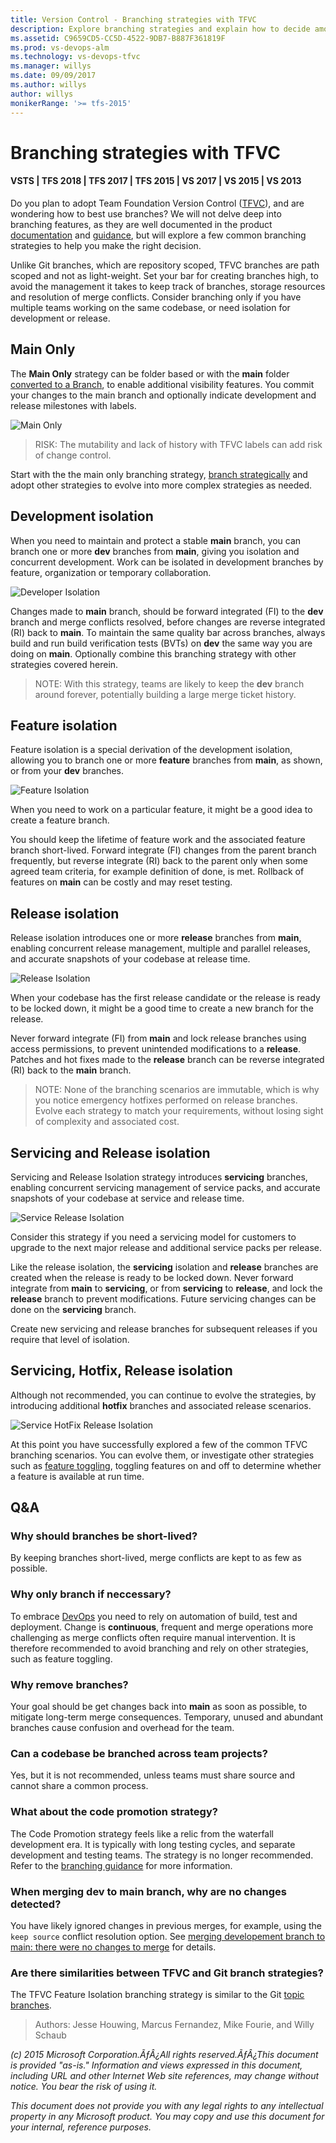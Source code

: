 ```yaml
---
title: Version Control - Branching strategies with TFVC
description: Explore branching strategies and explain how to decide amongst them with Team Foundation Version Control
ms.assetid: C9659CD5-CC5D-4522-9DB7-B887F361819F
ms.prod: vs-devops-alm
ms.technology: vs-devops-tfvc 
ms.manager: willys
ms.date: 09/09/2017
ms.author: willys
author: willys
monikerRange: '>= tfs-2015'
---
```



# Branching strategies with TFVC
#### VSTS | TFS 2018 | TFS 2017 | TFS 2015 | VS 2017 | VS 2015 | VS 2013

Do you plan to adopt Team Foundation Version Control ([TFVC](index.md)), and are wondering how to best use branches? We will not delve deep into branching features, as they are well documented in the product [documentation](use-branches-isolate-risk-team-foundation-version-control.md) and [guidance](https://blogs.msdn.microsoft.com/visualstudioalmrangers/2015/04/22/library-of-tooling-and-guidance-solutions-aka-msvsarsolutions/), but will explore a few common branching strategies to help you make the right decision.

Unlike Git branches, which are repository scoped, TFVC branches are path scoped and not as light-weight. Set your bar for creating branches high, to avoid the management it takes to keep track of branches, storage resources and resolution of merge conflicts. Consider branching only if you have multiple teams working on the same codebase, or need isolation for development or release.

## Main Only

The **Main Only** strategy can be folder based or with the **main** folder [converted to a Branch](branch-folders-files.md), to enable additional visibility features. You commit your changes to the main branch and optionally indicate development and release milestones with labels.

![Main Only](./_img/branching-strategies-with-tfvc/branching-scenarios-main-only.gif)

> RISK: The mutability and lack of history with TFVC labels can add risk of change control.

Start with the the main only branching strategy, [branch strategically](branch-strategically.md) and adopt other strategies to evolve into more complex strategies as needed.

## Development isolation
When you need to maintain and protect a stable **main** branch, you can branch one or more **dev** branches from **main**, giving you isolation and concurrent development. Work can be isolated in development branches by feature, organization or temporary collaboration.

![Developer Isolation](./_img/branching-strategies-with-tfvc/branching-scenarios-developer-isolation.gif)

Changes made to **main** branch, should be forward integrated (FI) to the **dev** branch and merge conflicts resolved, before changes are reverse integrated (RI) back to **main**. To maintain the same quality bar across branches, always build and run build verification tests (BVTs) on **dev** the same way you are doing on **main**. Optionally combine this branching strategy with other strategies covered herein.

> NOTE: With this strategy, teams are likely to keep the **dev** branch around forever, potentially building a large merge ticket history.

## Feature isolation

Feature isolation is a special derivation of the development isolation, allowing you to branch one or more **feature** branches from **main**, as shown, or from your **dev** branches. 

![Feature Isolation](./_img/branching-strategies-with-tfvc/Branching-Scenarios-Feature-Isolation.gif)

When you need to work on a particular feature, it might be a good idea to create a feature branch.

You should keep the lifetime of feature work and the associated feature branch short-lived. Forward integrate (FI) changes from the parent branch frequently, but reverse integrate (RI) back to the parent only when some agreed team criteria, for example definition of done, is met. Rollback of features on **main** can be costly and may reset testing.

## Release isolation

Release isolation introduces one or more **release** branches from **main**, enabling concurrent release management, multiple and parallel releases, and accurate snapshots of your codebase at release time.

![Release Isolation](./_img/branching-strategies-with-tfvc/branching-scenarios-release-isolation.gif)

When your codebase has the first release candidate or the release is ready to be locked down, it might be a good time to create a new branch for the release.

Never forward integrate (FI) from **main** and lock release branches using access permissions, to prevent unintended modifications to a **release**. Patches and hot fixes made to the **release** branch can be reverse integrated (RI) back to the **main** branch.

> NOTE: None of the branching scenarios are immutable, which is why you notice emergency hotfixes performed on release branches. Evolve each strategy to match your requirements, without losing sight of complexity and associated cost.

## Servicing and Release isolation

Servicing and Release Isolation strategy introduces **servicing** branches, enabling concurrent servicing management of service packs, and accurate snapshots of your codebase at service and release time.

![Service Release Isolation](./_img/branching-strategies-with-tfvc/branching-scenarios-service-release-isolation.gif)

Consider this strategy if you need a servicing model for customers to upgrade to the next major release and additional service packs per release.

Like the release isolation, the **servicing** isolation and **release** branches are created when the release is ready to be locked down. Never forward integrate from **main** to **servicing**, or from **servicing** to **release**, and lock the **release** branch to prevent modifications. Future servicing changes can be done on the **servicing** branch.

Create new servicing and release branches for subsequent releases if you require that level of isolation.

## Servicing, Hotfix, Release isolation

Although not recommended, you can continue to evolve the strategies, by introducing additional **hotfix** branches and associated release scenarios.

![Service HotFix Release Isolation](./_img/branching-strategies-with-tfvc/branching-scenarios-service-hotfix-release-isolation.gif)

At this point you have successfully explored a few of the common TFVC branching scenarios. You can evolve them, or investigate other strategies such as [feature toggling](https://msdn.microsoft.com/magazine/dn683796.aspx), toggling features on and off to determine whether a feature is available at run time.

## Q&A

### Why should branches be short-lived?

By keeping branches short-lived,  merge conflicts are kept to as few as possible. 

### Why only branch if neccessary?

To embrace [DevOps](http://aka.ms/devops) you need to rely on automation of build, test and deployment. Change is **continuous**, frequent and merge operations more challenging as merge conflicts often require manual intervention. It is therefore recommended to avoid branching and rely on other strategies, such as feature toggling.

### Why remove branches?

Your goal should be get changes back into **main** as soon as possible, to mitigate long-term merge consequences. Temporary, unused and abundant branches cause confusion and overhead for the team.

### Can a codebase be branched across team projects?

Yes, but it is not recommended, unless teams must share source and cannot share a common process.

### What about the code promotion strategy?

The Code Promotion strategy feels like a relic from the waterfall development era. It is typically with long testing cycles, and separate development and testing teams. The strategy is no longer recommended. Refer to the [branching guidance](https://blogs.msdn.microsoft.com/visualstudioalmrangers/2015/04/22/library-of-tooling-and-guidance-solutions-aka-msvsarsolutions/) for more information. 

### When merging **dev** to **main** branch, why are no changes detected?

You have likely ignored changes in previous merges, for example, using the `keep source` conflict resolution option. See [merging developement branch to main: there were no changes to merge](http://stackoverflow.com/questions/27590388/merging-developement-branch-to-main-there-were-no-changes-to-merge) for details.

### Are there similarities between TFVC and Git branch strategies?

The TFVC Feature Isolation branching strategy is similar to the Git [topic branches](http://www.git-scm.com/book/en/v2/Git-Branching-Branching-Workflows#Topic-Branches).

> Authors: Jesse Houwing, Marcus Fernandez, Mike Fourie, and Willy Schaub
 
*(c) 2015 Microsoft Corporation.ÃƒÂ¿All rights reserved.ÃƒÂ¿This document is
provided "as-is." Information and views expressed in this document,
including URL and other Internet Web site references, may change without
notice. You bear the risk of using it.*

*This document does not provide you with any legal rights to any
intellectual property in any Microsoft product. You may copy and use
this document for your internal, reference purposes.*

